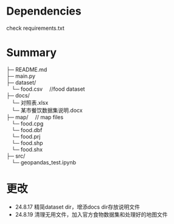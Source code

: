 # Dependencies
check requirements.txt
# Summary
├─ README.md \
├─ main.py \
├─ dataset/ \
&emsp;└─ food.csv &emsp;//food dataset \
├─ docs/ \
&emsp;└─ 对照表.xlsx \
&emsp;└─ 某市餐饮数据集说明.docx \
├─ map/ &emsp;// map files \
&emsp;└─ food.cpg \
&emsp;└─ food.dbf \
&emsp;└─ food.prj \
&emsp;└─ food.shp \
&emsp;└─ food.shx \
├─ src/ \
&emsp;└─ geopandas_test.ipynb 
# 更改
 - 24.8.17 精简dataset dir，增添docs dir存放说明文件
 - 24.8.19 清理无用文件，加入官方食物数据集和处理好的地图文件
